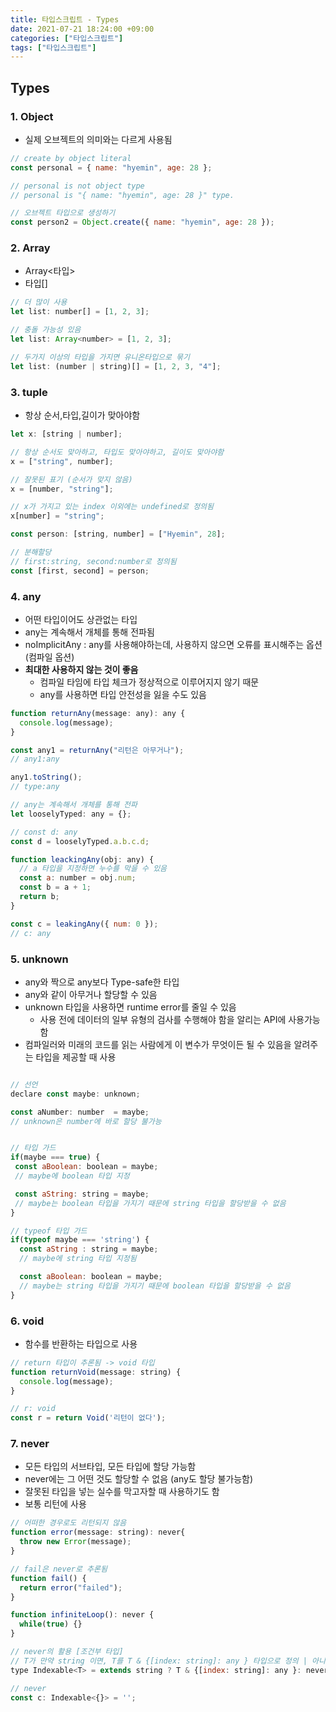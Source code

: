 ```yaml
---
title: 타입스크립트 - Types
date: 2021-07-21 18:24:00 +09:00
categories: ["타입스크립트"]
tags: ["타입스크립트"]
---
```


## Types

### 1. Object

- 실제 오브젝트의 의미와는 다르게 사용됨

```js
// create by object literal
const personal = { name: "hyemin", age: 28 };

// personal is not object type
// personal is "{ name: "hyemin", age: 28 }" type.

// 오브젝트 타입으로 생성하기
const person2 = Object.create({ name: "hyemin", age: 28 });
```

### 2. Array

- Array<타입>
- 타입[]

```js
// 더 많이 사용
let list: number[] = [1, 2, 3];

// 충돌 가능성 있음
let list: Array<number> = [1, 2, 3];

// 두가지 이상의 타입을 가지면 유니온타입으로 묶기
let list: (number | string)[] = [1, 2, 3, "4"];
```

### 3. tuple

- 항상 순서,타입,길이가 맞아야함

```js
let x: [string | number];

// 항상 순서도 맞아하고, 타입도 맞아야하고, 길이도 맞아야함
x = ["string", number];

// 잘못된 표기 (순서가 맞지 않음)
x = [number, "string"];

// x가 가지고 있는 index 이외에는 undefined로 정의됨
x[number] = "string";

const person: [string, number] = ["Hyemin", 28];

// 분해할당
// first:string, second:number로 정의됨
const [first, second] = person;
```

### 4. any

- 어떤 타입이어도 상관없는 타입
- any는 계속해서 개체를 통해 전파됨
- noImplicitAny : any를 사용해야하는데, 사용하지 않으면 오류를 표시해주는 옵션(컴파일 옵션)
- **최대한 사용하지 않는 것이 좋음**
  - 컴파일 타임에 타입 체크가 정상적으로 이루어지지 않기 때문
  - any를 사용하면 타입 안전성을 잃을 수도 있음

```js
function returnAny(message: any): any {
  console.log(message);
}

const any1 = returnAny("리턴은 아무거나");
// any1:any

any1.toString();
// type:any

// any는 계속해서 개체를 통해 전파
let looselyTyped: any = {};

// const d: any
const d = looselyTyped.a.b.c.d;

function leackingAny(obj: any) {
  // a 타입을 지정하면 누수를 막을 수 있음
  const a: number = obj.num;
  const b = a + 1;
  return b;
}

const c = leakingAny({ num: 0 });
// c: any
```

### 5. unknown

- any와 짝으로 any보다 Type-safe한 타입
- any와 같이 아무거나 할당할 수 있음
- unknown 타입을 사용하면 runtime error를 줄일 수 있음
  - 사용 전에 데이터의 일부 유형의 검사를 수행해야 함을 알리는 API에 사용가능함
- 컴파일러와 미래의 코드를 읽는 사람에게 이 변수가 무엇이든 될 수 있음을 알려주는 타입을 제공할 때 사용

```js

// 선언
declare const maybe: unknown;

const aNumber: number  = maybe;
// unknown은 number에 바로 할당 불가능


// 타입 가드
if(maybe === true) {
 const aBoolean: boolean = maybe;
 // maybe에 boolean 타입 지정

 const aString: string = maybe;
 // maybe는 boolean 타입을 가지기 때문에 string 타입을 할당받을 수 없음
}

// typeof 타입 가드
if(typeof maybe === 'string') {
  const aString : string = maybe;
  // maybe에 string 타입 지정됨

  const aBoolean: boolean = maybe;
  // maybe는 string 타입을 가지기 때문에 boolean 타입을 할당받을 수 없음
}
```

### 6. void

- 함수를 반환하는 타입으로 사용

```js
// return 타입이 추론됨 -> void 타입
function returnVoid(message: string) {
  console.log(message);
}

// r: void
const r = return Void('리턴이 없다');
```

### 7. never

- 모든 타입의 서브타입, 모든 타입에 할당 가능함
- never에는 그 어떤 것도 할당할 수 없음 (any도 할당 불가능함)
- 잘못된 타입을 넣는 실수를 막고자할 때 사용하기도 함
- 보통 리턴에 사용

```js
// 어떠한 경우로도 리턴되지 않음
function error(message: string): never{
  throw new Error(message);
}

// fail은 never로 추론됨
function fail() {
  return error("failed");
}

function infiniteLoop(): never {
  while(true) {}
}

// never의 활용 [조건부 타입]
// T가 만약 string 이면, T를 T & {[index: string]: any } 타입으로 정의 | 아니라면 never로 정의
type Indexable<T> = extends string ? T & {[index: string]: any }: never;

// never
const c: Indexable<{}> = '';
```
